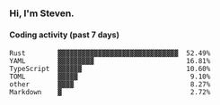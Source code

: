 ### Hi, I'm Steven.

#### Coding activity (past 7 days)
```
Rust        ▓▓▓▓▓▓▓▓▓▓▓▓▓▓▓▓▓▓▓▓▓▓▓▓▓▓▓▓▓▓  52.49%
YAML        ▓▓▓▓▓▓▓▓▓                       16.81%
TypeScript  ▓▓▓▓▓▓                          10.60%
TOML        ▓▓▓▓▓                            9.10%
other       ▓▓▓▓                             8.27%
Markdown    ▓                                2.72%
```
